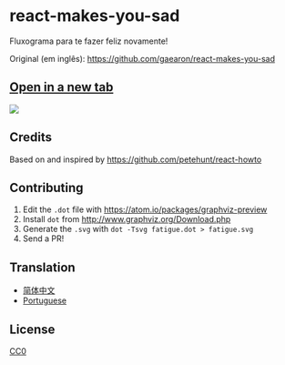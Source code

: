 # react-makes-you-sad
Fluxograma para te fazer feliz novamente!

Original (em inglês): https://github.com/gaearon/react-makes-you-sad


## <a href='https://cdn.rawgit.com/gaearon/react-makes-you-sad/cdde996329a0fc053eea955da2b664862672a146/fatigue.svg' target='_blank'>Open in a new tab</a>

<img src='https://cdn.rawgit.com/brunogenaro/react-makes-you-sad/cdde996329a0fc053eea955da2b664862672a146/fatigue.svg'>

## Credits

Based on and inspired by https://github.com/petehunt/react-howto

## Contributing

1. Edit the `.dot` file with https://atom.io/packages/graphviz-preview
2. Install `dot` from http://www.graphviz.org/Download.php
3. Generate the `.svg` with `dot -Tsvg fatigue.dot > fatigue.svg`
4. Send a PR!

## Translation

- [简体中文](https://github.com/wyvernnot/react-makes-you-sad)
- [Portuguese](https://github.com/wyvernnot/react-makes-you-sad)

## License

[CC0](https://wiki.creativecommons.org/wiki/CC0)
